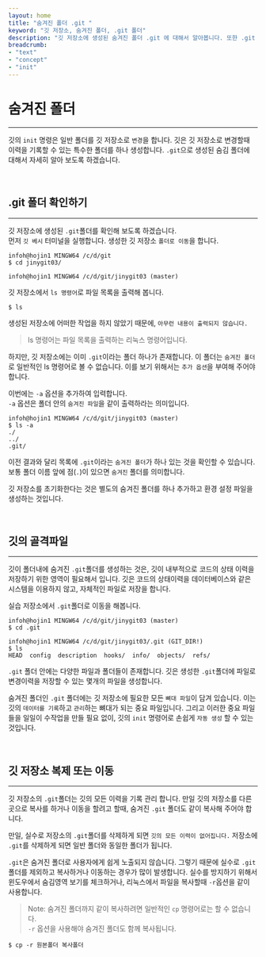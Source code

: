 ```yaml
---
layout: home
title: "숨겨진 폴더 .git "
keyword: "깃 저장소, 숨겨진 폴더, .git 폴더"
description: "깃 저장소에 생성된 숨겨진 폴더 .git 에 대해서 알아봅니다. 또한 .git 폴더의 역할과 구조에 대해서 학습합니다."
breadcrumb:
- "text"
- "concept"
- "init"
---
```


# 숨겨진 폴더
---
깃의 `init` 명령은 일반 폴더를 깃 저장소로 `변경`을 합니다. 깃은 깃 저장소로 변경할때 이력을 기록할 수 있는 특수한 폴더를 하나 생성합니다. 
`.git`으로 생성된 숨김 폴더에 대해서 자세히 알아 보도록 하겠습니다.

<br>

## .git 폴더 확인하기
---
깃 저장소에 생성된 `.git`폴더를 확인해 보도록 하겠습니다.  
먼저 `깃 베시` 터미널을 실행합니다. 생성한 깃 저장소 `폴더로 이동`을 합니다.

```
infoh@hojin1 MINGW64 /c/d/git
$ cd jinygit03/

infoh@hojin1 MINGW64 /c/d/git/jinygit03 (master)
```

깃 저장소에서 `ls 명령어`로 파일 목록을 출력해 봅니다.

```
$ ls
```

생성된 저장소에 어떠한 작업을 하지 않았기 때문에, `아무런 내용이 출력되지 않습니다.`  

> ls 명령어는 파일 목록을 출력하는 리눅스 명령어입니다. 

하지만, 깃 저장소에는 이미 `.git`이라는 폴더 하나가 존재합니다. 이 폴더는 `숨겨진 폴더`로 일반적인 
ls 명령어로 볼 수 없습니다. 이를 보기 위해서는 `추가 옵션`을 부여해 주어야 합니다.

이번에는 `-a` 옵션을 추가하여 입력합니다.  
`-a` 옵션은 폴더 안의 `숨겨진 파일`을 같이 출력하라는 의미입니다.  

```
infoh@hojin1 MINGW64 /c/d/git/jinygit03 (master)
$ ls -a
./ 
../ 
.git/
```

이전 결과와 달리 목록에 `.git`이라는 `숨겨진 폴더`가 하나 있는 것을 확인할 수 있습니다.  
보통 폴더 이름 앞에 점(`.`)이 있으면 `숨겨진` 폴더를 의미합니다.  

깃 저장소를 초기화한다는 것은 별도의 숨겨진 폴더를 하나 추가하고 환경 설정 파일을 생성하는 것입니다.  

<br>

## 깃의 골격파일
---
깃이 폴더내에 숨겨진 `.git`폴더를 생성하는 것은, 깃이 내부적으로 코드의 상태 이력을 저장하기 위한 영역이 필요해서 입니다. 
깃은 코드의 상태이력을 데이터베이스와 같은 시스템을 이용하지 않고, 자체적인 파일로 저장을 합니다.  

실습 저장소에서 `.git`폴더로 이동을 해봅니다.

```
infoh@hojin1 MINGW64 /c/d/git/jinygit03 (master)
$ cd .git

infoh@hojin1 MINGW64 /c/d/git/jinygit03/.git (GIT_DIR!)
$ ls
HEAD  config  description  hooks/  info/  objects/  refs/
```
`.git` 폴더 안에는 다양한 파일과 폴더들이 존재합니다. 깃은 생성한 `.git`폴더에 파일로 변경이력을 저장할 수 있는 몇개의 파일을 생성합니다.  

숨겨진 폴더인 `.git` 폴더에는 깃 저장소에 필요한 모든 `뼈대 파일`이 담겨 있습니다.  이는 깃의 `데이터를 기록`하고 `관리`하는 뼈대가 되는 중요 파일입니다. 그리고 이러한 중요 파일들을 일일이 수작업을 만들 필요 없이, 깃의 `init` 명령어로 손쉽게 `자동 생성` 할 수 있는 것입니다.  

<br>

## 깃 저장소 복제 또는 이동
---
깃 저장소의 `.git`폴더는 깃의 모든 이력을 기록 관리 합니다. 만일 깃의 저장소를 다른 곳으로 복사를 하거나 이동을 할려고 할때, 숨겨진 `.git` 폴더도 같이 복사해 주어야 합니다.  

만일, 실수로 저장소의 `.git`폴더를 삭제하게 되면 `깃의 모든 이력이 없어집니다.` 
저장소에 `.git`를 삭제하게 되면 일반 폴더와 동일한 폴더가 됩니다.

`.git`은 숨겨진 폴더로 사용자에게 쉽게 노출되지 않습니다. 
그렇기 때문에 실수로 `.git` 폴더를 제외하고 복사하거나 이동하는 경우가 많이 발생합니다. 
실수를 방지하기 위해서 윈도우에서 숨김영역 보기를 체크하거나, 리눅스에서 파일을 복사할때 `-r`옵션을 같이 사용합니다.  

>Note: 숨겨진 폴더까지 같이 복사하려면 일반적인 `cp` 명령어로는 할 수 없습니다.  
> `-r` 옵션을 사용해야 숨겨진 폴더도 함께 복사됩니다.  

```
$ cp -r 원본폴더 복사폴더
```

<br>